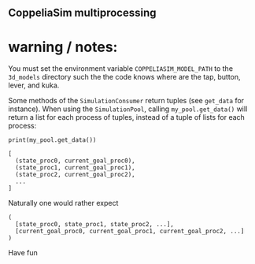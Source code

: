 ## CoppeliaSim multiprocessing

# warning / notes:

You must set the environment variable `COPPELIASIM_MODEL_PATH` to the `3d_models` directory such the the code knows where are the tap, button, lever, and kuka.

Some methods of the `SimulationConsumer` return tuples (see `get_data` for instance).
When using the `SimulationPool`, calling `my_pool.get_data()` will return a list for each process of tuples, instead of a tuple of lists for each process:

```
print(my_pool.get_data())

[
  (state_proc0, current_goal_proc0),
  (state_proc1, current_goal_proc1),
  (state_proc2, current_goal_proc2),
  ...
]
```

Naturally one would rather expect

```
(
  [state_proc0, state_proc1, state_proc2, ...],
  [current_goal_proc0, current_goal_proc1, current_goal_proc2, ...]
)
```

Have fun
